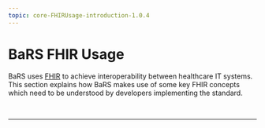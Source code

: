 ```yaml
---
topic: core-FHIRUsage-introduction-1.0.4
---
```


# BaRS FHIR Usage

BaRS uses [FHIR](https://digital.nhs.uk/services/fhir-uk-core) to achieve interoperability between healthcare IT systems. This section explains how BaRS makes use of some key FHIR concepts which need to be understood by developers implementing the standard.  

<br>
<hr>